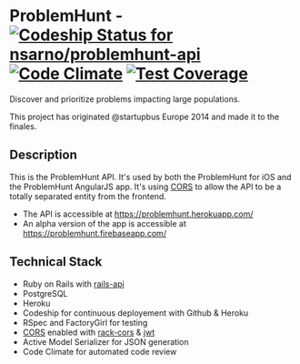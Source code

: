 ProblemHunt - [ ![Codeship Status for nsarno/problemhunt-api](https://codeship.com/projects/1662a330-5b07-0132-d1f8-022e5ac315ca/status)](https://codeship.com/projects/50454) [![Code Climate](https://codeclimate.com/github/nsarno/problemhunt-api/badges/gpa.svg)](https://codeclimate.com/github/nsarno/problemhunt-api) [![Test Coverage](https://codeclimate.com/github/nsarno/problemhunt-api/badges/coverage.svg)](https://codeclimate.com/github/nsarno/problemhunt-api)
============

Discover and prioritize problems impacting large populations.

This project has originated @startupbus Europe 2014 and made it to the finales.

## Description

This is the ProblemHunt API. It's used by both the ProblemHunt for iOS and the ProblemHunt AngularJS app.
It's using [CORS](http://en.wikipedia.org/wiki/Cross-origin_resource_sharing) to allow the API to be a totally separated entity from the frontend.

- The API is accessible at https://problemhunt.herokuapp.com/
- An alpha version of the app is accessible at https://problemhunt.firebaseapp.com/

## Technical Stack

- Ruby on Rails with [rails-api](https://github.com/rails-api/rails-api)
- PostgreSQL
- Heroku
- Codeship for continuous deployement with Github & Heroku
- RSpec and FactoryGirl for testing
- [CORS](http://enable-cors.org/) enabled with [rack-cors](https://github.com/cyu/rack-cors) & [jwt](http://jwt.io/)
- Active Model Serializer for JSON generation
- Code Climate for automated code review
